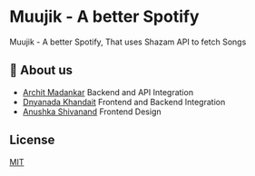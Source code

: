 # Muujik - A better Spotify 

Muujik - A better Spotify, That uses Shazam API to fetch Songs

## 🚀 About us
* [Archit Madankar](https://github.com/architmadankar/) Backend and API Integration
* [Dnyanada Khandait](https://github.com/saik20012/) Frontend and Backend Integration
* [Anushka Shivanand](https://github.com/Carfreak30/) Frontend Design


## License

[MIT](https://choosealicense.com/licenses/mit/)

